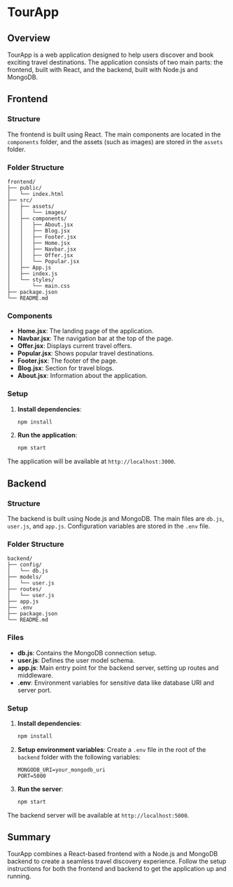 # TourApp

## Overview

TourApp is a web application designed to help users discover and book exciting travel destinations. The application consists of two main parts: the frontend, built with React, and the backend, built with Node.js and MongoDB.

## Frontend

### Structure

The frontend is built using React. The main components are located in the `components` folder, and the assets (such as images) are stored in the `assets` folder.

### Folder Structure

```
frontend/
├── public/
│   └── index.html
├── src/
│   ├── assets/
│   │   └── images/
│   ├── components/
│   │   ├── About.jsx
│   │   ├── Blog.jsx
│   │   ├── Footer.jsx
│   │   ├── Home.jsx
│   │   ├── Navbar.jsx
│   │   ├── Offer.jsx
│   │   └── Popular.jsx
│   ├── App.js
│   ├── index.js
│   └── styles/
│       └── main.css
├── package.json
└── README.md
```

### Components

- **Home.jsx**: The landing page of the application.
- **Navbar.jsx**: The navigation bar at the top of the page.
- **Offer.jsx**: Displays current travel offers.
- **Popular.jsx**: Shows popular travel destinations.
- **Footer.jsx**: The footer of the page.
- **Blog.jsx**: Section for travel blogs.
- **About.jsx**: Information about the application.

### Setup

1. **Install dependencies**:
    ```sh
    npm install
    ```

2. **Run the application**:
    ```sh
    npm start
    ```

The application will be available at `http://localhost:3000`.

## Backend

### Structure

The backend is built using Node.js and MongoDB. The main files are `db.js`, `user.js`, and `app.js`. Configuration variables are stored in the `.env` file.

### Folder Structure

```
backend/
├── config/
│   └── db.js
├── models/
│   └── user.js
├── routes/
│   └── user.js
├── app.js
├── .env
├── package.json
└── README.md
```

### Files

- **db.js**: Contains the MongoDB connection setup.
- **user.js**: Defines the user model schema.
- **app.js**: Main entry point for the backend server, setting up routes and middleware.
- **.env**: Environment variables for sensitive data like database URI and server port.

### Setup

1. **Install dependencies**:
    ```sh
    npm install
    ```

2. **Setup environment variables**:
   Create a `.env` file in the root of the `backend` folder with the following variables:
    ```
    MONGODB_URI=your_mongodb_uri
    PORT=5000
    ```

3. **Run the server**:
    ```sh
    npm start
    ```

The backend server will be available at `http://localhost:5000`.

## Summary

TourApp combines a React-based frontend with a Node.js and MongoDB backend to create a seamless travel discovery experience. Follow the setup instructions for both the frontend and backend to get the application up and running.
